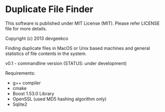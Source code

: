 Duplicate File Finder
=====================

This software is published under MIT License (MIT). Please refer LICENSE file for more details.

Copyright (c) 2013 devgeekco

Finding duplicate files in MacOS or Unix based machines and general statistics of file contents in the system.

v0.1 - commandline version (STATUS: under development)

Requirements:

* g++ compiler
* cmake
* Boost 1.53.0 Library
* OpenSSL (used MD5 hashing algorithm only)
* Sqlite2  

